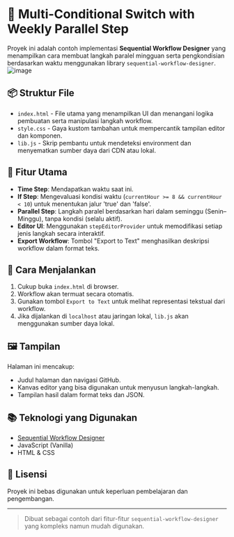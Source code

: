 # 🌵 Multi-Conditional Switch with Weekly Parallel Step

Proyek ini adalah contoh implementasi **Sequential Workflow Designer** yang menampilkan cara membuat langkah paralel mingguan serta pengkondisian berdasarkan waktu menggunakan library `sequential-workflow-designer`.
![image](https://github.com/user-attachments/assets/aa7c0f7d-afeb-489d-8e7a-cc04ec0f31e5)

## 📦 Struktur File

- `index.html` - File utama yang menampilkan UI dan menangani logika pembuatan serta manipulasi langkah workflow.
- `style.css` - Gaya kustom tambahan untuk mempercantik tampilan editor dan komponen.
- `lib.js` - Skrip pembantu untuk mendeteksi environment dan menyematkan sumber daya dari CDN atau lokal.

## 🧰 Fitur Utama

- **Time Step**: Mendapatkan waktu saat ini.
- **If Step**: Mengevaluasi kondisi waktu (`currentHour >= 8 && currentHour < 10`) untuk menentukan jalur 'true' dan 'false'.
- **Parallel Step**: Langkah paralel berdasarkan hari dalam seminggu (Senin–Minggu), tanpa kondisi (selalu aktif).
- **Editor UI**: Menggunakan `stepEditorProvider` untuk memodifikasi setiap jenis langkah secara interaktif.
- **Export Workflow**: Tombol "Export to Text" menghasilkan deskripsi workflow dalam format teks.

## 🚀 Cara Menjalankan

1. Cukup buka `index.html` di browser.
2. Workflow akan termuat secara otomatis.
3. Gunakan tombol `Export to Text` untuk melihat representasi tekstual dari workflow.
4. Jika dijalankan di `localhost` atau jaringan lokal, `lib.js` akan menggunakan sumber daya lokal.

## 🖼️ Tampilan

Halaman ini mencakup:
- Judul halaman dan navigasi GitHub.
- Kanvas editor yang bisa digunakan untuk menyusun langkah-langkah.
- Tampilan hasil dalam format teks dan JSON.

## 📚 Teknologi yang Digunakan

- [Sequential Workflow Designer](https://github.com/nocode-js/sequential-workflow-designer)
- JavaScript (Vanilla)
- HTML & CSS

## 📄 Lisensi

Proyek ini bebas digunakan untuk keperluan pembelajaran dan pengembangan.

---

> Dibuat sebagai contoh dari fitur-fitur `sequential-workflow-designer` yang kompleks namun mudah digunakan.
